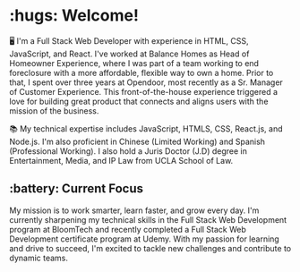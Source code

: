 
<h1> :hugs:  Welcome!</h1>


:desktop_computer: 
I'm a Full Stack Web Developer with experience in HTML, CSS, JavaScript, and React. I've worked at Balance Homes as Head of Homeowner Experience, where I was part of a team working to end foreclosure with a more affordable, flexible way to own a home. Prior to that, I spent over three years at Opendoor, most recently as a Sr. Manager of Customer Experience. This front-of-the-house experience triggered a love for building great product that connects and aligns users with the mission of the business.

:books:
My technical expertise includes JavaScript, HTMLS, CSS, React.js, and Node.js. I'm also proficient in Chinese (Limited Working) and Spanish (Professional Working). I also hold a Juris Doctor (J.D) degree in Entertainment, Media, and IP Law from UCLA School of Law. 

<h2> :battery:  Current Focus</h2>
My mission is to work smarter, learn faster, and grow every day. I'm currently sharpening my technical skills in the Full Stack Web Development program at BloomTech and recently completed a Full Stack Web Development certificate program at Udemy. With my passion for learning and drive to succeed, I'm excited to tackle new challenges and contribute to dynamic teams.
